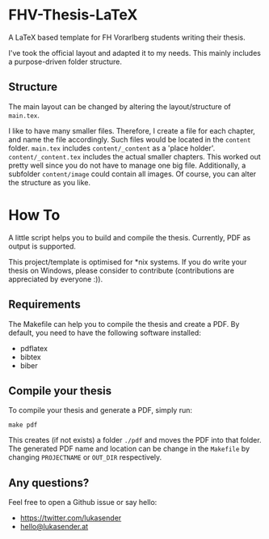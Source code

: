 FHV-Thesis-LaTeX
================

A LaTeX based template for FH Vorarlberg students writing their thesis.

I've took the official layout and adapted it to my needs. This mainly
includes a purpose-driven folder structure.

Structure
---------

The main layout can be changed by altering the layout/structure of
``main.tex``.

I like to have many smaller files. Therefore, I create a file for each
chapter, and name the file accordingly. Such files would be located in the
``content`` folder. ``main.tex`` includes ``content/_content`` as a  'place
holder'. ``content/_content.tex`` includes the actual smaller chapters.
This worked out pretty well since you do not have to manage one big file.
Additionally, a subfolder ``content/image`` could contain all images.
Of course, you can alter the structure as you like.

How To
======

A little script helps you to build and compile the thesis. Currently, PDF
as output is supported.

This project/template is optimised for *nix systems. If you do write your
thesis on Windows, please consider to contribute (contributions are
appreciated by everyone :)).

Requirements
------------

The Makefile can help you to compile the thesis and create a PDF.
By default, you need to have the following software installed:

 - pdflatex
 - bibtex
 - biber

Compile your thesis
-------------------

To compile your thesis and generate a PDF, simply run:

    make pdf

This creates (if not exists) a folder ``./pdf`` and moves the PDF into that
folder. The generated PDF name and location can be change in the
``Makefile`` by changing `PROJECTNAME` or `OUT_DIR` respectively.


Any questions?
--------------

Feel free to open a Github issue or say hello:

- https://twitter.com/lukasender
- hello@lukasender.at

